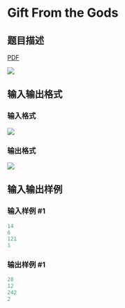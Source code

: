 # Gift From the Gods

## 题目描述

[problemUrl]: https://uva.onlinejudge.org/index.php?option=com_onlinejudge&Itemid=8&category=861&page=show_problem&problem=4667

[PDF](https://uva.onlinejudge.org/external/128/p12802.pdf)

![](https://cdn.luogu.com.cn/upload/vjudge_pic/UVA12802/451020477808aecf9efb66ddc5051aa1dd761dce.png)

## 输入输出格式

### 输入格式

![](https://cdn.luogu.com.cn/upload/vjudge_pic/UVA12802/c3ec91e819b7823f1dff4c20fb0fb96ab2f28785.png)

### 输出格式

![](https://cdn.luogu.com.cn/upload/vjudge_pic/UVA12802/3176b96dfbcb3997380a65c474e3be737d595259.png)

## 输入输出样例

### 输入样例 #1

```cpp
14
6
121
1
```


### 输出样例 #1

```cpp
28
12
242
2
```


